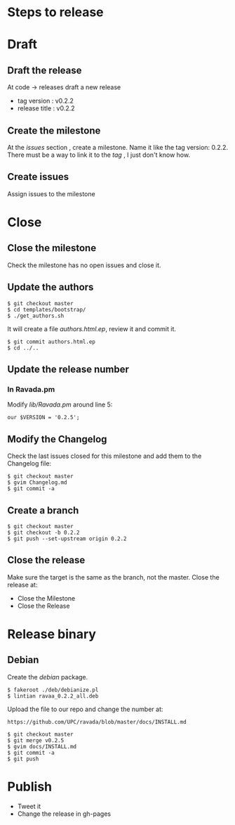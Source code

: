 Steps to release
===============

# Draft

## Draft the release

At code -> releases draft a new release


 * tag version : v0.2.2
 * release title : v0.2.2


## Create the milestone

At the _issues_ section , create a milestone. Name it like the tag version: 0.2.2. There must be a way to link it to the _tag_ , I just don't know how.

## Create issues

Assign issues to the milestone

# Close

## Close the milestone

Check the milestone has no open issues and close it.

## Update the authors

    $ git checkout master
    $ cd templates/bootstrap/
    $ ./get_authors.sh

It will create a file _authors.html.ep_, review it and commit it.

    $ git commit authors.html.ep
    $ cd ../..

## Update the release number

### In Ravada.pm

Modify _lib/Ravada.pm_ around line 5:

    our $VERSION = '0.2.5';


## Modify the Changelog

Check the last issues closed for this milestone and add them to the Changelog file:

    $ git checkout master
    $ gvim Changelog.md
    $ git commit -a

## Create a branch

    $ git checkout master
    $ git checkout -b 0.2.2
    $ git push --set-upstream origin 0.2.2

## Close the release

Make sure the target is the same as the branch, not the master.
Close the release at:

- Close the Milestone
- Close the Release

# Release binary

## Debian

Create the _debian_ package.

    $ fakeroot ./deb/debianize.pl
    $ lintian ravaa_0.2.2_all.deb

Upload the file to our repo and change the number at:

    https://github.com/UPC/ravada/blob/master/docs/INSTALL.md

    $ git checkout master
    $ git merge v0.2.5
    $ gvim docs/INSTALL.md
    $ git commit -a
    $ git push

# Publish

- Tweet it
- Change the release in gh-pages

